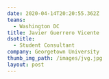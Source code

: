 ```yaml
---
date: 2020-04-14T20:20:55.362Z
teams:
  - Washington DC
title: Javier Guerrero Vicente
dsotitle:
  - Student Consultant
company: Georgetown University
thumb_img_path: /images/jvg.jpg
layout: post
---
```

